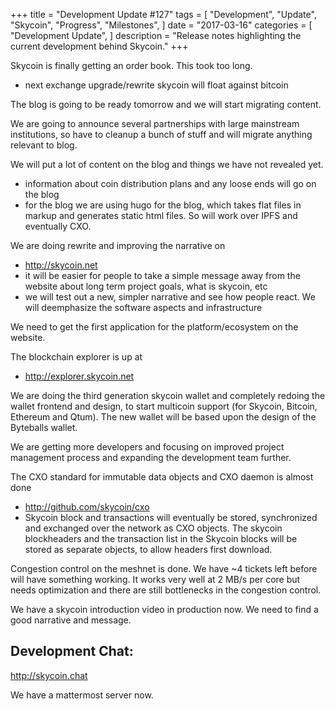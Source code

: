 +++
title = "Development Update #127"
tags = [
    "Development",
    "Update",
    "Skycoin",
    "Progress",
    "Milestones",
]
date = "2017-03-16"
categories = [
    "Development Update",
]
description = "Release notes highlighting the current development behind Skycoin."
+++

Skycoin is finally getting an order book. This took too long.
- next exchange upgrade/rewrite skycoin will float against bitcoin

The blog is going to be ready tomorrow and we will start migrating content.

We are going to announce several partnerships with large mainstream institutions, so have to cleanup a bunch of stuff and will migrate anything relevant to blog.

We will put a lot of content on the blog and things we have not revealed yet.
- information about coin distribution plans and any loose ends will go on the blog
- for the blog we are using hugo for the blog, which takes flat files in markup and generates static html files. So will work over IPFS and eventually CXO.

We are doing rewrite and improving the narrative on
- http://skycoin.net
- it will be easier for people to take a simple message away from the website about long term project goals, what is skycoin, etc
- we will test out a new, simpler narrative and see how people react. We will deemphasize the software aspects and infrastructure

We need to get the first application for the platform/ecosystem on the website.

The blockchain explorer is up at
- http://explorer.skycoin.net

We are doing the third generation skycoin wallet and completely redoing the wallet frontend and design, to start multicoin support (for Skycoin, Bitcoin, Ethereum and Qtum). The new wallet will be based upon the design of the Byteballs wallet.

We are getting more developers and focusing on improved project management process and expanding the development team further.

The CXO standard for immutable data objects and CXO daemon is almost done
- http://github.com/skycoin/cxo
- Skycoin block and transactions will eventually be stored, synchronized and exchanged over the network as CXO objects. The skycoin blockheaders and the transaction list in the Skycoin blocks will be stored as separate objects, to allow headers first download.

Congestion control on the meshnet is done. We have ~4 tickets left before will have something working. It works very well at 2 MB/s per core but needs optimization and there are still bottlenecks in the congestion control.

We have a skycoin introduction video in production now. We need to find a good narrative and message.

## Development Chat:

http://skycoin.chat

We have a mattermost server now.
